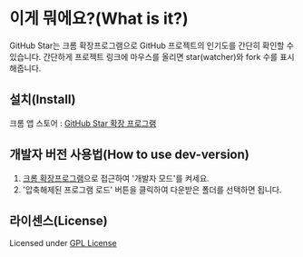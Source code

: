 이게 뭐에요?(What is it?)
=========================

GitHub Star는 크롬 확장프로그램으로 GitHub 프로젝트의 인기도를 간단히 확인할 수 있습니다.
간단하게 프로젝트 링크에 마우스를 올리면 star(watcher)와 fork 수를 표시해줍니다.

## 설치(Install)
크롬 앱 스토어 : [GitHub Star 확장 프로그램](https://chrome.google.com/webstore/detail/github-star/jglegcadhbopgpolmmfbjiflmdakcmok)

## 개발자 버전 사용법(How to use dev-version)

1. [크롬 확장프로그램](chrome://extensions/)으로 접근하여 '개발자 모드'를 켜세요.
2. '압축해제된 프로그램 로드' 버튼을 클릭하여 다운받은 폴더를 선택하면 됩니다.

## 라이센스(License)

Licensed under [GPL License](http://opensource.org/licenses/GPL-3.0)
